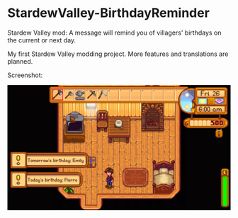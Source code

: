 # StardewValley-BirthdayReminder
Stardew Valley mod: A message will remind you of villagers' birthdays on the current or next day.

My first Stardew Valley modding project. More features and translations are planned.

Screenshot:

![Screenshot](/readme_screenshot.png)
